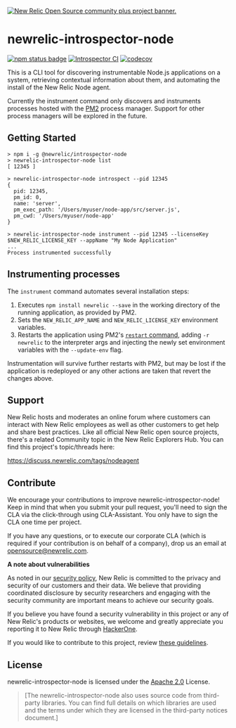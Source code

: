 <a href="https://opensource.newrelic.com/oss-category/#community-plus"><picture><source media="(prefers-color-scheme: dark)" srcset="https://github.com/newrelic/opensource-website/raw/main/src/images/categories/dark/Community_Plus.png"><source media="(prefers-color-scheme: light)" srcset="https://github.com/newrelic/opensource-website/raw/main/src/images/categories/Community_Plus.png"><img alt="New Relic Open Source community plus project banner." src="https://github.com/newrelic/opensource-website/raw/main/src/images/categories/Community_Plus.png"></picture></a>

# newrelic-introspector-node
[![npm status badge][3]][4] [![Introspector CI][1]][2] [![codecov][5]][6]


This is a CLI tool for discovering instrumentable Node.js applications on a system,
retrieving contextual information about them, and automating the install of the New Relic Node agent.

Currently the instrument command only discovers and instruments processes hosted with the [PM2](https://pm2.keymetrics.io/) process manager. Support for other process managers will be explored in the future.

## Getting Started

```
> npm i -g @newrelic/introspector-node
> newrelic-introspector-node list
[ 12345 ]

> newrelic-introspector-node introspect --pid 12345
{
  pid: 12345,
  pm_id: 0,
  name: 'server',
  pm_exec_path: '/Users/myuser/node-app/src/server.js',
  pm_cwd: '/Users/myuser/node-app'
}

> newrelic-introspector-node instrument --pid 12345 --licenseKey $NEW_RELIC_LICENSE_KEY --appName "My Node Application"
...
Process instrumented successfully

```

## Instrumenting processes

The `instrument` command automates several installation steps:

1. Executes `npm install newrelic --save` in the working directory of the running application, as provided by PM2.
1. Sets the `NEW_RELIC_APP_NAME` and `NEW_RELIC_LICENSE_KEY` environment variables.
1. Restarts the application using PM2's [`restart` command](https://pm2.keymetrics.io/docs/usage/pm2-api/), adding `-r newrelic` to the interpreter args and injecting the newly set environment variables with the `--update-env` flag.

Instrumentation will survive further restarts with PM2, but may be lost if the application is redeployed or any other actions are taken that revert the changes above.

## Support

New Relic hosts and moderates an online forum where customers can interact with New Relic employees as well as other customers to get help and share best practices. Like all official New Relic open source projects, there's a related Community topic in the New Relic Explorers Hub. You can find this project's topic/threads here:

https://discuss.newrelic.com/tags/nodeagent

## Contribute

We encourage your contributions to improve newrelic-introspector-node! Keep in mind that when you submit your pull request, you'll need to sign the CLA via the click-through using CLA-Assistant. You only have to sign the CLA one time per project.

If you have any questions, or to execute our corporate CLA (which is required if your contribution is on behalf of a company), drop us an email at opensource@newrelic.com.

**A note about vulnerabilities**

As noted in our [security policy](https://github.com/newrelic/newrelic-introspector-node/security/policy), New Relic is committed to the privacy and security of our customers and their data. We believe that providing coordinated disclosure by security researchers and engaging with the security community are important means to achieve our security goals.

If you believe you have found a security vulnerability in this project or any of New Relic's products or websites, we welcome and greatly appreciate you reporting it to New Relic through [HackerOne](https://hackerone.com/newrelic).

If you would like to contribute to this project, review [these guidelines](https://github.com/newrelic/newrelic-introspector-node/blob/main/CONTRIBUTING.md).

## License

newrelic-introspector-node is licensed under the [Apache 2.0](http://apache.org/licenses/LICENSE-2.0.txt) License.

> [The newrelic-introspector-node also uses source code from third-party libraries. You can find full details on which libraries are used and the terms under which they are licensed in the third-party notices document.]

[1]: https://github.com/newrelic/newrelic-introspector-node/workflows/New%20Relic%20Introspector%20Node/badge.svg 
[2]: https://github.com/newrelic/node-introspector-node/actions
[3]: https://img.shields.io/npm/v/@newrelic/introspector-node.svg 
[4]: https://www.npmjs.com/package/@newrelic/introspector-node
[5]: https://codecov.io/gh/newrelic/newrelic-introspector-node/branch/main/graph/badge.svg?token=89T0ZLX43N
[6]: https://codecov.io/gh/newrelic/newrelic-introspector-node

